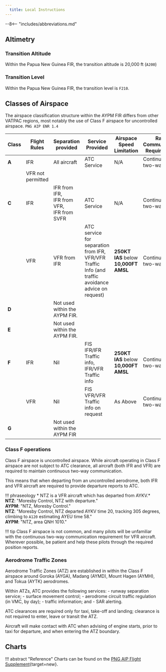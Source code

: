 ```yaml
---
  title: Local Instructions
---
```


--8<-- "includes/abbreviations.md"

## Altimetry
### Transition Altitude 
Within the Papua New Guinea FIR, the transition altitude is 20,000 ft (`A200`)

### Transition Level
Within the Papua New Guinea FIR, the transition level is `F210`.


## Classes of Airspace
The airspace classification structure within the AYPM FIR differs from other VATPAC regions, most notably the use of Class F airspace for uncontrolled airspace. `PNG AIP ENR 1.4`

| Class | Flight Rules | Separation provided | Service Provided | Airspace Speed Limitation | Radio Communication Requirements | Subject to ATC Clearance |
| ----------- | ----------------- | ------- | ----------- | ----------------- | ------- | ----------- |
| **A** | IFR | All aircraft | ATC Service | N/A | Continuous two-way | **Yes** |
| | VFR not permitted | | |  |  | |
| **C** | IFR | IFR from IFR,<br>IFR from VFR,<br>IFR from SVFR | ATC Service | N/A | Continuous two-way | **Yes** |
| | VFR | VFR from IFR | ATC service for separation from IFR,<br>VFR/VFR Traffic Info (and traffic avoidance advice on request) | **250KT IAS** below **10,000FT AMSL** | Continuous two-way | **Yes** |
| **D** | | Not used within the AYPM FIR.
| **E** | | Not used within the AYPM FIR.
| **F** | IFR | Nil | FIS<br>IFR/IFR Traffic info,<br>IFR/VFR Traffic info |  **250KT IAS** below **10,000FT AMSL** | Continuous two-way | No |
| | VFR | Nil | FIS<br>VFR/VFR Traffic info on request | As Above | Continuous two-way | No |
| **G** | | Not used within the AYPM FIR

### Class F operations
Class F airspace is uncontrolled airspace. While aircraft operating in Class F airspace are not subject to ATC clearance, all aircraft (both IFR and VFR) are required to maintain continuous two-way communication.

This means that when departing from an uncontrolled aerodrome, both IFR and VFR aircraft are required to provide departure reports to ATC.

!!! phraseology
	* NTZ is a VFR aircraft which has departed from AYKV.*
    **NTZ**: "Moresby Control, NTZ with departure."  
    **AYPM**: "NTZ, Moresby Control."  
    **NTZ**: "Moresby Control, NTZ departed AYKV time 20, tracking 305 degrees, climbing to `A120` estimating AYEU time 58."  
    **AYPM**: "NTZ, area QNH 1010."
	
!!! tip
    Class F airspace is not common, and many pilots will be unfamiliar with the continuous two-way communication requirement for VFR aircraft. Wherever possible, be patient and help these pilots through the required position reports.
	
### Aerodrome Traffic Zones
Aerodrome Traffic Zones (ATZ) are established in within the Class F airspace around Goroka (AYGA), Madang (AYMD), Mount Hagen (AYMH), and Tokua (AYTK) aerodromes.

Within ATZs, ATC provides the following services:
	- runway separation service;
	- surface movement control;
	- aerodrome circuit traffic regulation (in VMC, by day);
	- traffic information; and
	- SAR alerting.
	
ATC clearances are required only for taxi, take-off and landing; clearance is not required to enter, leave or transit the ATZ.

Aircraft will make contact with ATC when advising of engine starts, prior to taxi for departure, and when entering the ATZ boundary.

## Charts
!!! abstract "Reference"
    Charts can be found on the [PNG AIP Flight Supplement](https://www.niuskypacific.com.pg/aip-flight-supplements/){target=new}.
